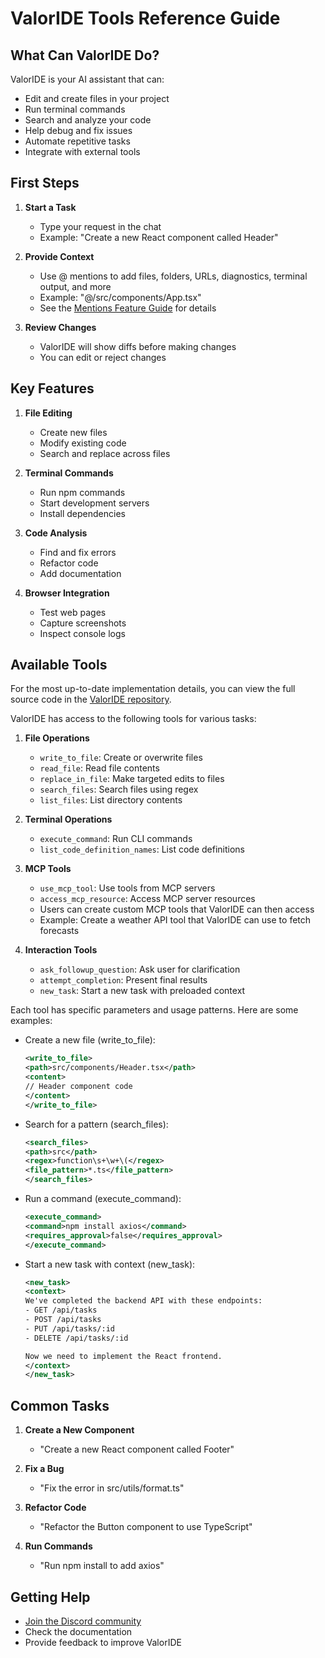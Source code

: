 # ValorIDE Tools Reference Guide

## What Can ValorIDE Do?

ValorIDE is your AI assistant that can:

- Edit and create files in your project
- Run terminal commands
- Search and analyze your code
- Help debug and fix issues
- Automate repetitive tasks
- Integrate with external tools

## First Steps

1. **Start a Task**

   - Type your request in the chat
   - Example: "Create a new React component called Header"

2. **Provide Context**

   - Use @ mentions to add files, folders, URLs, diagnostics, terminal output, and more
   - Example: "@/src/components/App.tsx"
   - See the [Mentions Feature Guide](./mentions-guide.md) for details

3. **Review Changes**
   - ValorIDE will show diffs before making changes
   - You can edit or reject changes

## Key Features

1. **File Editing**

   - Create new files
   - Modify existing code
   - Search and replace across files

2. **Terminal Commands**

   - Run npm commands
   - Start development servers
   - Install dependencies

3. **Code Analysis**

   - Find and fix errors
   - Refactor code
   - Add documentation

4. **Browser Integration**
   - Test web pages
   - Capture screenshots
   - Inspect console logs

## Available Tools

For the most up-to-date implementation details, you can view the full source code in the [ValorIDE repository](https://github.com/valkyrlabs/valoride/blob/main/src/core/task/index.ts).

ValorIDE has access to the following tools for various tasks:

1. **File Operations**

   - `write_to_file`: Create or overwrite files
   - `read_file`: Read file contents
   - `replace_in_file`: Make targeted edits to files
   - `search_files`: Search files using regex
   - `list_files`: List directory contents

2. **Terminal Operations**

   - `execute_command`: Run CLI commands
   - `list_code_definition_names`: List code definitions

3. **MCP Tools**

   - `use_mcp_tool`: Use tools from MCP servers
   - `access_mcp_resource`: Access MCP server resources
   - Users can create custom MCP tools that ValorIDE can then access
   - Example: Create a weather API tool that ValorIDE can use to fetch forecasts

4. **Interaction Tools**
   - `ask_followup_question`: Ask user for clarification
   - `attempt_completion`: Present final results
   - `new_task`: Start a new task with preloaded context

Each tool has specific parameters and usage patterns. Here are some examples:

- Create a new file (write_to_file):

  ```xml
  <write_to_file>
  <path>src/components/Header.tsx</path>
  <content>
  // Header component code
  </content>
  </write_to_file>
  ```

- Search for a pattern (search_files):

  ```xml
  <search_files>
  <path>src</path>
  <regex>function\s+\w+\(</regex>
  <file_pattern>*.ts</file_pattern>
  </search_files>
  ```

- Run a command (execute_command):

  ```xml
  <execute_command>
  <command>npm install axios</command>
  <requires_approval>false</requires_approval>
  </execute_command>
  ```

- Start a new task with context (new_task):

  ```xml
  <new_task>
  <context>
  We've completed the backend API with these endpoints:
  - GET /api/tasks
  - POST /api/tasks
  - PUT /api/tasks/:id
  - DELETE /api/tasks/:id

  Now we need to implement the React frontend.
  </context>
  </new_task>
  ```

## Common Tasks

1. **Create a New Component**

   - "Create a new React component called Footer"

2. **Fix a Bug**

   - "Fix the error in src/utils/format.ts"

3. **Refactor Code**

   - "Refactor the Button component to use TypeScript"

4. **Run Commands**
   - "Run npm install to add axios"

## Getting Help

- [Join the Discord community](https://discord.gg/valoride)
- Check the documentation
- Provide feedback to improve ValorIDE
